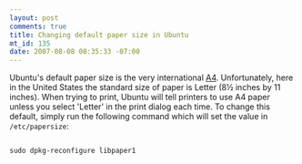 ```yaml
--- 
layout: post
comments: true
title: Changing default paper size in Ubuntu
mt_id: 135
date: 2007-08-08 08:35:33 -07:00
---
```

Ubuntu's default paper size is the very international [A4](http://en.wikipedia.org/wiki/A4_paper_size).   Unfortunately, here in the United States the standard size of paper is Letter (8&#189; inches by 11 inches).  When trying to print, Ubuntu will tell printers to use A4 paper unless you select 'Letter' in the print dialog each time.  To change this default, simply run the following command which will set the value in `/etc/papersize`:

<code>
sudo dpkg-reconfigure libpaper1
</code>
